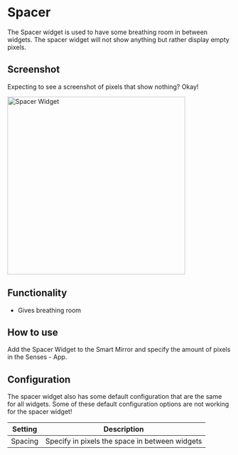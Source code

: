 # Spacer

The Spacer widget is used to have some breathing room in between widgets. The spacer widget will not show anything but rather display empty pixels. 

## Screenshot

Expecting to see a screenshot of pixels that show nothing? Okay!

<div class="image-wrapper">
  <img class="widget-image" src="/images/widgets/spacer.png" alt="Spacer Widget" width="400"/>
</div>

## Functionality

- Gives breathing room

## How to use

Add the Spacer Widget to the Smart Mirror and specify the amount of pixels in the Senses - App.

## Configuration

The spacer widget also has some default configuration that are the same for all widgets. Some of these default configuration options are not working for the spacer widget!

| Setting | Description |
| ----------- | ----------- |
| Spacing | Specify in pixels the space in between widgets |